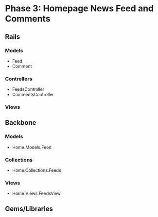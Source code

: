 # Phase 3: Homepage News Feed and Comments

## Rails
### Models
* Feed
* Comment
### Controllers
* FeedsController
* CommentsController
### Views
## Backbone
### Models
* Home.Models.Feed
### Collections
* Home.Collections.Feeds
### Views
* Home.Views.FeedsView
## Gems/Libraries
